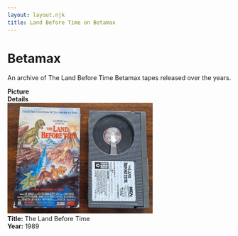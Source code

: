 ```yaml
---
layout: layout.njk
title: Land Before Time on Betamax
---
```


# Betamax


An archive of The Land Before Time Betamax tapes released over the years.

<div class="item-table">
  <div class="item-header">
    <div class="item-image"><strong>Picture</strong></div>
    <div class="item-details"><strong>Details</strong></div>
  </div>

<div class="item-entry" id="lbt1-betamax">
  <div class="item-image">
    <a href="/images/media/betamax/lbt1-betamax.jpg" data-lightbox="books" data-title="The Land Before Time">
        <div class="img-box">
          <img src="/images/media/betamax/lbt1-betamax.jpg" alt="The Land Before Time" style="height:250px; object-fit:cover;" loading="lazy">
        </div>
      </a>
  </div>
  <div class="item-details">
    <strong>Title:</strong> The Land Before Time<br/>
      <strong>Year:</strong> 1989<br/>
  </div>
</div>
</div>